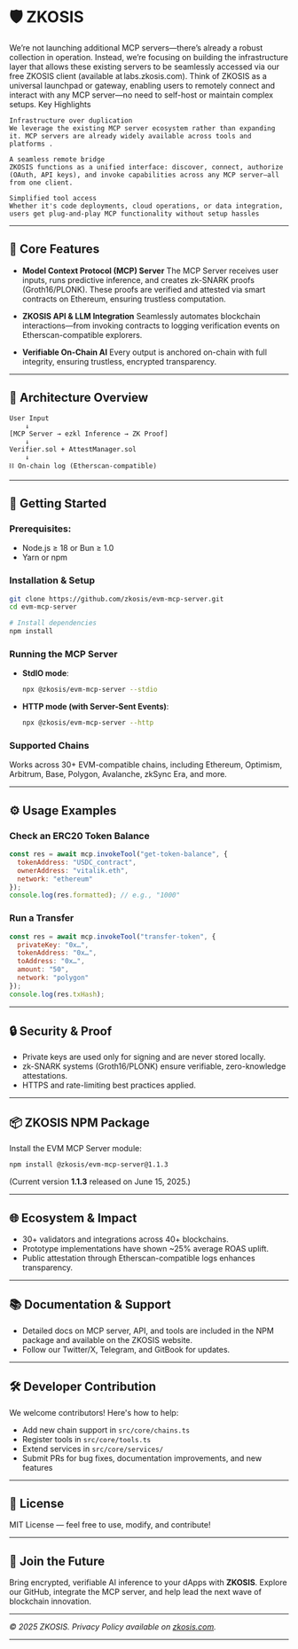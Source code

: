 

# 🛡️ ZKOSIS

We’re not launching additional MCP servers—there’s already a robust collection in operation. Instead, we’re focusing on building the infrastructure layer that allows these existing servers to be seamlessly accessed via our free ZKOSIS client (available at labs.zkosis.com). Think of ZKOSIS as a universal launchpad or gateway, enabling users to remotely connect and interact with any MCP server—no need to self-host or maintain complex setups.
Key Highlights

    Infrastructure over duplication
    We leverage the existing MCP server ecosystem rather than expanding it. MCP servers are already widely available across tools and platforms .

    A seamless remote bridge
    ZKOSIS functions as a unified interface: discover, connect, authorize (OAuth, API keys), and invoke capabilities across any MCP server—all from one client.

    Simplified tool access
    Whether it's code deployments, cloud operations, or data integration, users get plug‑and‑play MCP functionality without setup hassles

---

## 🧠 Core Features

* **Model Context Protocol (MCP) Server**
  The MCP Server receives user inputs, runs predictive inference, and creates zk-SNARK proofs (Groth16/PLONK). These proofs are verified and attested via smart contracts on Ethereum, ensuring trustless computation.

* **ZKOSIS API & LLM Integration**
  Seamlessly automates blockchain interactions—from invoking contracts to logging verification events on Etherscan-compatible explorers.

* **Verifiable On-Chain AI**
  Every output is anchored on-chain with full integrity, ensuring trustless, encrypted transparency.

---

## 🧩 Architecture Overview

```
User Input 
    ↓
[MCP Server → ezkl Inference → ZK Proof]
    ↓
Verifier.sol + AttestManager.sol
    ↓
⛓ On-chain log (Etherscan-compatible)
```

---

## 🚀 Getting Started

### Prerequisites:

* Node.js ≥ 18 or Bun ≥ 1.0
* Yarn or npm

### Installation & Setup

```bash
git clone https://github.com/zkosis/evm-mcp-server.git
cd evm-mcp-server

# Install dependencies
npm install
```

### Running the MCP Server

* **StdIO mode**:

  ```bash
  npx @zkosis/evm-mcp-server --stdio
  ```

* **HTTP mode (with Server-Sent Events)**:

  ```bash
  npx @zkosis/evm-mcp-server --http
  ```

### Supported Chains

Works across 30+ EVM-compatible chains, including Ethereum, Optimism, Arbitrum, Base, Polygon, Avalanche, zkSync Era, and more.

---

## ⚙️ Usage Examples

### Check an ERC20 Token Balance

```js
const res = await mcp.invokeTool("get-token-balance", {
  tokenAddress: "USDC_contract",
  ownerAddress: "vitalik.eth",
  network: "ethereum"
});
console.log(res.formatted); // e.g., "1000"
```

### Run a Transfer

```js
const res = await mcp.invokeTool("transfer-token", {
  privateKey: "0x…",
  tokenAddress: "0x…",
  toAddress: "0x…",
  amount: "50",
  network: "polygon"
});
console.log(res.txHash);
```

---

## 🔒 Security & Proof

* Private keys are used only for signing and are never stored locally.
* zk-SNARK systems (Groth16/PLONK) ensure verifiable, zero-knowledge attestations.
* HTTPS and rate-limiting best practices applied.

---

## 📦 ZKOSIS NPM Package

Install the EVM MCP Server module:

```bash
npm install @zkosis/evm-mcp-server@1.1.3
```

(Current version **1.1.3** released on June 15, 2025.)

---

## 🌐 Ecosystem & Impact

* 30+ validators and integrations across 40+ blockchains.
* Prototype implementations have shown \~25% average ROAS uplift.
* Public attestation through Etherscan-compatible logs enhances transparency.

---

## 📚 Documentation & Support

* Detailed docs on MCP server, API, and tools are included in the NPM package and available on the ZKOSIS website.
* Follow our Twitter/X, Telegram, and GitBook for updates.

---

## 🛠️ Developer Contribution

We welcome contributors! Here's how to help:

* Add new chain support in `src/core/chains.ts`
* Register tools in `src/core/tools.ts`
* Extend services in `src/core/services/`
* Submit PRs for bug fixes, documentation improvements, and new features

---

## 📄 License

MIT License — feel free to use, modify, and contribute!

---

## 🚀 Join the Future

Bring encrypted, verifiable AI inference to your dApps with **ZKOSIS**.
Explore our GitHub, integrate the MCP server, and help lead the next wave of blockchain innovation.

---

*© 2025 ZKOSIS. Privacy Policy available on [zkosis.com](https://zkosis.com).*

---

